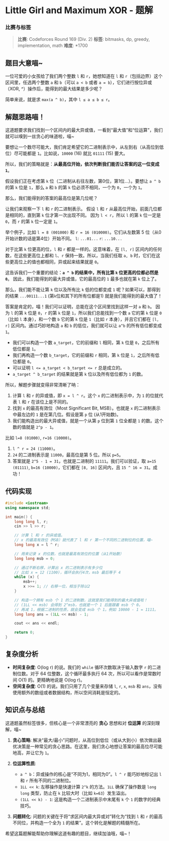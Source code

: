 # Little Girl and Maximum XOR - 题解

### 比赛与标签
> **比赛**: Codeforces Round 169 (Div. 2)
> **标签**: bitmasks, dp, greedy, implementation, math
> **难度**: *1700

## 题目大意喵~
一位可爱的小女孩给了我们两个整数 `l` 和 `r`，她想知道在 `l` 和 `r`（包括边界）这个区间里，任选两个整数 `a` 和 `b`（可以 `a < b` 或者 `a = b`），它们进行按位异或（XOR, ^）操作后，能得到的最大结果是多少呢？

简单来说，就是求 `max(a ^ b)`，其中 `l ≤ a ≤ b ≤ r`。

## 解题思路喵！
这道题要求我们找到一个区间内的最大异或值，一看到“最大值”和“位运算”，我们就可以嗅到一丝贪心的味道啦，喵~

要想让一个数尽可能大，我们肯定希望它的二进制表示中，从左到右（从高位到低位）尽可能都是 `1`。比如说，`10000` (16) 就比 `01111` (15) 要大。

所以，我们的策略就是：**从最高位开始，依次判断我们能否让答案的这一位变成 `1`**。

假设我们正在考虑第 `k` 位（二进制从右往左数，第0位，第1位...）。要想让 `a ^ b` 的第 `k` 位是 `1`，那么 `a` 和 `b` 的第 `k` 位必须不相同，一个为 `0`，一个为 `1`。

那么，我们能得到的答案的最高位是第几位呢？

让我们来观察一下 `l` 和 `r` 的二进制表示。
假设 `l` 和 `r` 从最高位开始，前面几位都是相同的，直到第 `k` 位才第一次出现不同。
因为 `l < r`，所以 `l` 的第 `k` 位一定是 `0`，而 `r` 的第 `k` 位一定是 `1`。

举个例子，比如 `l = 8 (001000)` 和 `r = 16 (010000)`。它们从左数第 5 位（从0开始计数的话是第4位）开始不同。
`l`: `...01...`
`r`: `...10...`

对于比第 `k` 位更高的位，`l` 和 `r` 都是一样的。这意味着，在 `[l, r]` 区间内的任何数，在这些更高位上都和 `l`、`r` 保持一致。所以，当我们任取 `a, b` 时，它们在这些更高位上的值也都相同，异或起来结果就是 `0`。

这告诉我们一个重要的结论：**`a ^ b` 的结果中，所有比第 `k` 位更高的位都必然是 `0`**。
因此，我们能得到的最大异或值，它的最高位的 `1` 最多也就在第 `k` 位上了。

那么，我们能不能让第 `k` 位以及所有比 `k` 低的位都变成 `1` 呢？如果可以，那得到的结果 `...00111...1` (第`k`位和其下的所有位都是1) 就是我们能得到的最大值了！

答案是肯定的，喵！我们可以证明，总能在这个区间里找到这样一对 `a` 和 `b`。
因为 `l` 的第 `k` 位是 `0`，`r` 的第 `k` 位是 `1`，所以我们总能找到一个数 `a` 它的第 `k` 位是 `0`（比如 `l` 本身），和一个数 `b` 它的第 `k` 位是 `1`（比如 `r` 本身），并且它们都在 `[l, r]` 区间内。通过巧妙地构造 `a` 和 `b` 的低位，我们就可以让 `a^b` 的所有低位都变成 `1`。

*   我们可以构造一个数 `a_target`，它的前缀和 `l` 相同，第 `k` 位是 `0`，之后所有低位都是 `1`。
*   我们再构造一个数 `b_target`，它的前缀和 `r` 相同，第 `k` 位是 `1`，之后所有低位都是 `0`。
*   可以证明 `l <= a_target < b_target <= r` 总是成立的。
*   `a_target ^ b_target` 的结果就是第 `k` 位以及所有低位都为 `1` 的数。

所以，解题步骤就变得非常清晰了呐：
1.  计算 `l` 和 `r` 的异或值，即 `x = l ^ r`。这个 `x` 的二进制表示中，为 `1` 的位就代表 `l` 和 `r` 在该位上是不同的。
2.  找到 `x` 的最高有效位（Most Significant Bit, MSB）。也就是 `x` 的二进制表示中最左边的 `1` 是在第几位。假设是第 `p` 位 (从1开始数)。
3.  我们能构造出的最大异或值，就是一个从第 `p` 位到第 `1` 位全都是 `1` 的数。这个数的值就是 `2^p - 1`。

比如 `l=8 (01000)`, `r=16 (10000)`。
1. `l ^ r = 24 (11000)`。
2. `24` 的二进制表示是 `11000`，最高位是第 5 位。所以 `p=5`。
3. 答案就是 `2^5 - 1 = 31`，也就是二进制的 `11111`。我们可以验证，取 `a=15 (01111)`, `b=16 (10000)`，它们都在 `[8, 16]` 区间内，且 `15 ^ 16 = 31`。成功！

## 代码实现
```cpp
#include <iostream>
using namespace std;

int main() {
    long long l, r;
    cin >> l >> r;

    // 计算 l 和 r 的异或值。
    // x 的最高有效位（MSB）就代表了 l 和 r 第一个不同的二进制位的位置，喵~
    long long x = l ^ r;

    // 用来记录 x 的位数，也就是最高有效位的位置（从1开始数）
    long long msb = 0;

    // 通过不断右移，计算出 x 的二进制表示有多少位
    // 比如 x = 12 (1100)，循环会执行4次，msb 最后等于 4
    while (x) {
        msb++;
        x >>= 1; // 右移一位，相当于除以2
    }

    // 构造一个拥有 msb 个 1 的二进制数，这就是我们能得到的最大异或值啦！
    // (1LL << msb) 会得到 2^msb，也就是一个 1 后面跟着 msb 个 0。
    // 再减 1，根据二进制的性质，就会变成 msb 个 1。例如 10000 - 1 = 1111。
    long long ans = (1LL << msb) - 1;

    cout << ans << endl;

    return 0;
}
```

## 复杂度分析
- **时间复杂度**: O(log r) 的说。我们的 `while` 循环次数取决于输入数字 `r` 的二进制位数。对于 64 位整数，这个循环最多执行 64 次，所以可以看作是常数时间 O(1) 的。更精确地说是 O(log r)。
- **空间复杂度**: O(1) 的说。我们只用了几个变量来存储 `l`, `r`, `x`, `msb` 和 `ans`，没有使用额外的数组或者数据结构，所以空间消耗是恒定的。

## 知识点与总结
这道题虽然标签很多，但核心是一个非常漂亮的 **贪心** 思想和对 **位运算** 的深刻理解，喵~

1.  **贪心策略**: 解决“最大/最小”问题时，从高位到低位（或从大到小）依次做出最优决策是一种常见的贪心思路。在这里，我们贪心地想让答案的最高位尽可能地高，并让它为 `1`。

2.  **位运算性质**:
    *   `a ^ b`：异或操作的核心是“不同为1，相同为0”。`l ^ r` 能巧妙地标记出 `l` 和 `r` 所有不同的二进制位。
    *   `1LL << k`: 左移操作是快速计算 `2^k` 的方法。`1LL` 确保了操作数是 `long long` 类型，防止在 `k` 比较大时（比如 `k=63`）发生溢出。
    *   `(1LL << k) - 1`: 这是构造一个二进制表示中末尾有 `k` 个 `1` 的数字的经典技巧。

3.  **问题转化**: 问题的关键在于将“求区间内最大异或对”转化为“找到 `l` 和 `r` 的最高不同位，并构造一个全为 `1` 的结果”。这个转化是解题的精髓所在。

希望这篇题解能帮助你理解这道有趣的题目，继续加油哦，喵~！